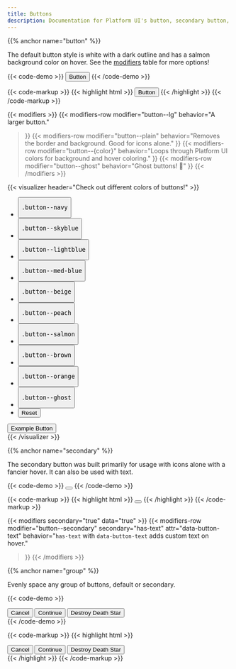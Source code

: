 ```yaml
---
title: Buttons
description: Documentation for Platform UI's button, secondary button, and button group components.
---
```

{{% anchor name="button" %}}

The default button style is white with a dark outline and has a salmon background color on hover. See the [modifiers](#modifiers) table for more options!


{{< code-demo >}}
<button class="button">Button</button>
{{< /code-demo >}}

{{< code-markup >}}
{{< highlight html >}}
<button class="button">Button</button>
{{< /highlight >}} 
{{< /code-markup >}}

{{< modifiers >}}
{{< modifiers-row 
  modifier="button--lg"
  behavior="A larger button." 
>}}
{{< modifiers-row 
  modifier="button--plain"
  behavior="Removes the border and background. Good for icons alone." 
>}}
{{< modifiers-row 
  modifier="button--{color}"
  behavior="Loops through Platform UI colors for background and hover coloring." 
>}}
{{< modifiers-row 
  modifier="button--ghost"
  behavior="Ghost buttons! 👻"
>}}
{{< /modifiers >}}

{{< visualizer header="Check out different colors of buttons!" >}}
<div class="actions block">
  <ul class="list">
    <li>
      <button class="button" data-example-elements="button--navy">
        <pre>.button--navy</pre>
      </button>
    </li>
    <li>
      <button class="button" data-example-elements="button--skyblue">
        <pre>.button--skyblue</pre>
      </button>
    </li>
    <li>
      <button class="button" data-example-elements="button--lightblue">
        <pre>.button--lightblue</pre>
      </button>
    </li>
    <li>
      <button class="button" data-example-elements="button--med-blue">
        <pre>.button--med-blue</pre>
      </button>
    </li>
    <li>
      <button class="button" data-example-elements="button--beige">
        <pre>.button--beige</pre>
      </button>
    </li>
    <li>
      <button class="button" data-example-elements="button--peach">
        <pre>.button--peach</pre>
      </button>
    </li>
    <li>
      <button class="button" data-example-elements="button--salmon">
        <pre>.button--salmon</pre>
      </button>
    </li>
    <li>
      <button class="button" data-example-elements="button--brown">
        <pre>.button--brown</pre>
      </button>
    </li>
    <li>
      <button class="button" data-example-elements="button--orange">
        <pre>.button--orange</pre>
      </button>
    </li>
    <li>
      <button class="button" data-example-elements="button--ghost text--white">
        <pre>.button--ghost</pre>
      </button>
    </li>
    <li>
      <button class="button button--salmon text--white" data-reset="true">
        Reset
      </button>
    </li>
  </ul>
</div>
<div class="results rounded-2 block background--dark p-3" data-default-class="flex flex--center-content">
  <button class="button">
    Example Button
  </button>
</div>
{{< /visualizer >}}

{{% anchor name="secondary" %}}

The secondary button was built primarily for usage with icons alone with a fancier hover. It can also be used with text.

{{< code-demo >}}
<button class="button button--secondary"><i class="pi-download"></i></button>
{{< /code-demo >}}

{{< code-markup >}}
{{< highlight html >}}
<button class="button button--secondary"><i class="pi-download"></i></button>
{{< /highlight >}} 
{{< /code-markup >}}

{{< modifiers secondary="true" data="true" >}}
{{< modifiers-row 
  modifier="button--secondary"
  secondary="has-text"
  attr="data-button-text"
  behavior="`has-text` with `data-button-text` adds custom text on hover." 
>}}
{{< /modifiers >}}

{{% anchor name="group" %}}

Evenly space any group of buttons, default or secondary.

{{< code-demo >}}
<div class="button-group">
  <button class="button">Cancel</button>
  <button class="button">Continue</button>
  <button class="button">Destroy Death Star</button>
</div>
{{< /code-demo >}}

{{< code-markup >}}
{{< highlight html >}}
<div class="button-group">
  <button class="button">Cancel</button>
  <button class="button">Continue</button>
  <button class="button">Destroy Death Star</button>
</div>
{{< /highlight >}} 
{{< /code-markup >}}
